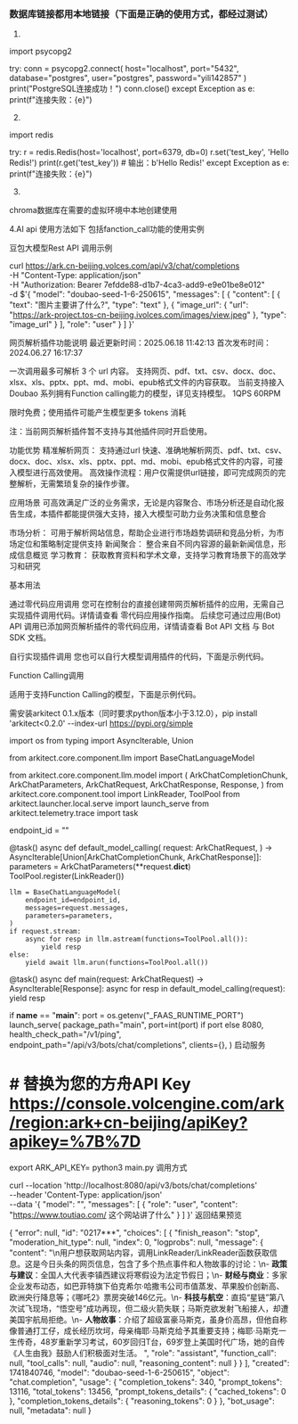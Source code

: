 ### 数据库链接都用本地链接（下面是正确的使用方式，都经过测试）

1.
import psycopg2

try:
    conn = psycopg2.connect(
        host="localhost",
        port="5432",
        database="postgres",
        user="postgres",
        password="yili142857"
    )
    print("PostgreSQL连接成功！")
    conn.close()
except Exception as e:
    print(f"连接失败：{e}")

2.
import redis

try:
    r = redis.Redis(host='localhost', port=6379, db=0)
    r.set('test_key', 'Hello Redis!')
    print(r.get('test_key'))  # 输出：b'Hello Redis!'
except Exception as e:
    print(f"连接失败：{e}")


3.
chroma数据库在需要的虚拟环境中本地创建使用


4.AI api 使用方法如下  包括fanction_call功能的使用实例

豆包大模型Rest API 调用示例

curl https://ark.cn-beijing.volces.com/api/v3/chat/completions \
  -H "Content-Type: application/json" \
  -H "Authorization: Bearer 7efdde88-d1b7-4ca3-add9-e9e01be8e012" \
  -d $'{
    "model": "doubao-seed-1-6-250615",
    "messages": [
        {
            "content": [
                {
                    "text": "图片主要讲了什么?",
                    "type": "text"
                },
                {
                    "image_url": {
                        "url": "https://ark-project.tos-cn-beijing.ivolces.com/images/view.jpeg"
                    },
                    "type": "image_url"
                }
            ],
            "role": "user"
        }
    ]
}'




网页解析插件功能说明
最近更新时间：2025.06.18 11:42:13
首次发布时间：2024.06.27 16:17:37



一次调用最多可解析 3 个 url 内容。
支持网页、pdf、txt、csv、docx、doc、xlsx、xls、pptx、ppt、md、mobi、epub格式文件的内容获取。
当前支持接入 Doubao 系列拥有Function calling能力的模型，详见支持模型。
1QPS
60RPM

限时免费；使用插件可能产生模型更多 tokens 消耗

注：当前网页解析插件暂不支持与其他插件同时开启使用。


功能优势
精准解析网页： 支持通过url 快速、准确地解析网页、pdf、txt、csv、docx、doc、xlsx、xls、pptx、ppt、md、mobi、epub格式文件的内容，可接入模型进行高效使用。
高效操作流程：用户仅需提供url链接，即可完成网页的完整解析，无需繁琐复杂的操作步骤。

应用场景
可高效满足广泛的业务需求，无论是内容聚合、市场分析还是自动化报告生成，本插件都能提供强大支持，接入大模型可助力业务决策和信息整合

市场分析： 可用于解析网站信息，帮助企业进行市场趋势调研和竞品分析，为市场定位和策略制定提供支持
新闻聚合： 整合来自不同内容源的最新新闻信息，形成信息概览
学习教育： 获取教育资料和学术文章，支持学习教育场景下的高效学习和研究

基本用法

通过零代码应用调用
您可在控制台的直接创建带网页解析插件的应用，无需自己实现插件调用代码。详情请查看 零代码应用操作指南。
后续您可通过应用(Bot) API 调用已添加网页解析插件的零代码应用，详情请查看 Bot API 文档 与 Bot SDK 文档。

自行实现插件调用
您也可以自行大模型调用插件的代码，下面是示例代码。


Function Calling调用




适用于支持Function Calling的模型，下面是示例代码。

需安装arkitect 0.1.x版本（同时要求python版本小于3.12.0），pip install 'arkitect<0.2.0' --index-url https://pypi.org/simple

import os
from typing import AsyncIterable, Union

from arkitect.core.component.llm import BaseChatLanguageModel

from arkitect.core.component.llm.model import (
    ArkChatCompletionChunk,
    ArkChatParameters,
    ArkChatRequest,
    ArkChatResponse,
    Response,
)
from arkitect.core.component.tool import LinkReader, ToolPool
from arkitect.launcher.local.serve import launch_serve
from arkitect.telemetry.trace import task

endpoint_id = "<YOUR ENDPOINT ID>"

@task()
async def default_model_calling(
    request: ArkChatRequest,
) -> AsyncIterable[Union[ArkChatCompletionChunk, ArkChatResponse]]:
    parameters = ArkChatParameters(**request.__dict__)
    ToolPool.register(LinkReader())

    llm = BaseChatLanguageModel(
        endpoint_id=endpoint_id,
        messages=request.messages,
        parameters=parameters,
    )
    if request.stream:
        async for resp in llm.astream(functions=ToolPool.all()):
            yield resp
    else:
        yield await llm.arun(functions=ToolPool.all())


@task()
async def main(request: ArkChatRequest) -> AsyncIterable[Response]:
    async for resp in default_model_calling(request):
        yield resp


if __name__ == "__main__":
    port = os.getenv("_FAAS_RUNTIME_PORT")
    launch_serve(
        package_path="main",
        port=int(port) if port else 8080,
        health_check_path="/v1/ping",
        endpoint_path="/api/v3/bots/chat/completions",
        clients={},
    )
启动服务

# # 替换为您的方舟API Key https://console.volcengine.com/ark/region:ark+cn-beijing/apiKey?apikey=%7B%7D
export ARK_API_KEY=<YOUR APIKEY>
python3 main.py
调用方式

curl --location 'http://localhost:8080/api/v3/bots/chat/completions' \
--header 'Content-Type: application/json' \
--data '{
    "model": "",
    "messages": [
        {
            "role": "user",
            "content": "https://www.toutiao.com/ 这个网站讲了什么"
        }
    ]
}'
返回结果预览

{
    "error": null,
    "id": "0217***",
    "choices": [
        {
            "finish_reason": "stop",
            "moderation_hit_type": null,
            "index": 0,
            "logprobs": null,
            "message": {
                "content": "\n用户想获取网站内容，调用LinkReader/LinkReader函数获取信息。这是今日头条的网页信息，包含了多个热点事件和人物故事的讨论：\n- **政策与建议**：全国人大代表李镇西建议将寒假设为法定节假日；\n- **财经与商业**：多家企业发布动态，如巴菲特旗下伯克希尔·哈撒韦公司市值蒸发、苹果股价创新高、欧洲央行降息等；《哪吒2》票房突破146亿元。\n- **科技与航空**：直捣“星链”第八次试飞现场，“悟空号”成功再现，但二级火箭失联；马斯克欲发射飞船接人，却遭美国宇航局拒绝。\n- **人物故事**：介绍了超级富豪马斯克，虽身价高昂，但他自称像普通打工仔，成长经历坎坷，母亲梅耶·马斯克给予其重要支持；梅耶·马斯克一生传奇，48岁重新学习考试，60岁回归T台，69岁登上美国时代广场，她的自传《人生由我》鼓励人们积极面对生活。 ",
                "role": "assistant",
                "function_call": null,
                "tool_calls": null,
                "audio": null,
                "reasoning_content": null
            }
        }
    ],
    "created": 1741840746,
    "model": "doubao-seed-1-6-250615",
    "object": "chat.completion",
    "usage": {
        "completion_tokens": 340,
        "prompt_tokens": 13116,
        "total_tokens": 13456,
        "prompt_tokens_details": {
            "cached_tokens": 0
        },
        "completion_tokens_details": {
            "reasoning_tokens": 0
        }
    },
    "bot_usage": null,
    "metadata": null
}  
